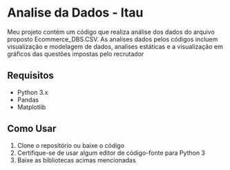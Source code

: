 # Analise da Dados - Itau

Meu projeto contém um código que realiza análise dos dados do arquivo proposto Ecommerce_DBS.CSV. As analises dados pelos códigos incluem visualização e modelagem de dados, analises estáticas e a visualização em gráficos das questões impostas pelo recrutador

## Requisitos

- Python 3.x
- Pandas
- Matplotlib

## Como Usar

1. Clone o repositório ou baixe o código
2. Certifique-se de usar algum editor de código-fonte para Python 3
3. Baixe as bibliotecas acimas mencionadas
